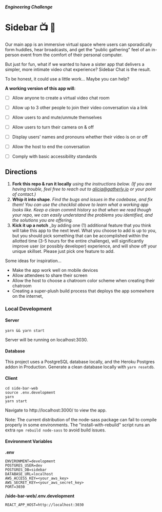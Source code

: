 ##### _Engineering Challenge_
# Sidebar  📺 💬

Our main app is an immersive virtual space where users can sporadically form huddles, hear broadcasts, and get the "public gathering" feel of an in-person event from the comfort of their personal computer. 

But just for fun, what if we wanted to have a sister app that delivers a simpler, more intimate video chat experience? Sidebar Chat is the result. 

To be honest, it could use a little work... Maybe you can help?

**A working version of this app will:**

- [ ] Allow anyone to create a virtual video chat room
- [ ] Allow up to 3 other people to join their video conversation via a link
- [ ] Allow users to and mute/unmute themselves
- [ ] Allow users to turn their camera on & off
- [ ] Display users' names and pronouns whether their video is on or off
- [ ] Allow the host to end the conversation
- [ ] Comply with basic accessibility standards


## Directions
1. **Fork this repo & run it locally** _using the instructions below. (If you are having trouble, feel free to reach out to alicia@gatherly.io or your point of contact.)_
2. **Whip it into shape**. _Find the bugs and issues in the codebase, and fix them! You can use the checklist above to learn what a working app looks like. Keep a clean commit history so that when we read though your repo, we can easily understand the problems you identified, and the solutions you are offering._ 
3. **Kick it up a notch** _by adding one (1) additional feature that you think will take this app to the next level. What you choose to add is up to you, but you should pick something that can be accomplished within the allotted time (3-5 hours for the entire challenge), will significantly improve user (or possibly developer) experience, and will show off your unique skillset. Please just pick one feature to add.

Some ideas for inspiration...
- Make the app work well on mobile devices
- Allow attendees to share their screen
- Allow the host to choose a chatroom color scheme when creating their chatroom
- Creating a super-plush build process that deploys the app somewhere on the internet, 


### Local Development
#### Server
```
yarn && yarn start
```
Server will be running on localhost:3030.

#### Database
This project uses a PostgreSQL database locally, and the Heroku Postgres addon in Production.
Generate a clean database locally with `yarn resetdb`.

#### Client
```
cd side-bar-web
source .env.development
yarn
yarn start 
```

Navigate to http://localhost:3000/ to view the app.

Note: The current distribution of the node-sass package can fail to compile properly in some environments. The "install-with-rebuild" script runs an extra `npm rebuild node-sass` to avoid build issues.


#### Environment Variables
**.env**
```
ENVIRONMENT=development
POSTGRES_USER=dev
POSTGRES_DB=sidebar
DATABASE_URL=localhost
AWS_ACCESS_KEY=<your_aws_key>
AWS_SECRET_KEY=<your_aws_secret_key>
PORT=3030
```

**/side-bar-web/.env.development**
```
REACT_APP_HOST=http://localhost:3030
```
